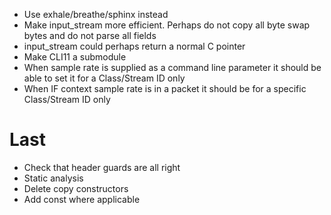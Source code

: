 * Use exhale/breathe/sphinx instead
* Make input_stream more efficient. Perhaps do not copy all byte swap bytes and do not parse all fields
* input_stream could perhaps return a normal C pointer
* Make CLI11 a submodule
* When sample rate is supplied as a command line parameter it should be able to set it for a Class/Stream ID only
* When IF context sample rate is in a packet it should be for a specific Class/Stream ID only

# Last
* Check that header guards are all right
* Static analysis
* Delete copy constructors
* Add const where applicable
